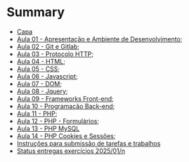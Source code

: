 # Summary

- [Capa](./00_capa.md)
- [Aula 01 - Apresentação e Ambiente de Desenvolvimento](./aula_01.md);
- [Aula 02 - Git e Gitlab](./aula_02_git.md);
- [Aula 03 - Protocolo HTTP](./aula_03_http.md);
- [Aula 04 - HTML](./aula_04_html.md);
- [Aula 05 - CSS](./aula_05_css.md);
- [Aula 06 - Javascript](./aula_06_js.md);
- [Aula 07 - DOM](./aula_07_dom.md);
- [Aula 08 - Jquery](./aula_08_jquery.md);
- [Aula 09 - Frameworks Front-end](./aula_09_frameworks_front_end.md); 
- [Aula 10 - Programação Back-end](./aula_10_back_end.md);
- [Aula 11 - PHP](./aula_11_php.md);
- [Aula 12 - PHP - Formulários](./aula_12_php.md);
- [Aula 13 - PHP MySQL](./aula_13_php_mysql.md)
- [Aula 14 - PHP Cookies e Sessões](./aula_14_cookies_session.md);
- [Instruções para submissão de tarefas e trabalhos](./instrucoes_submissao_tarefas_e_trabalhos.md)
- [Status entregas exercícios 2025/01/n](https://github.com/tads-ufpr-alexkutzke/ds122-exercises-reports/blob/main/report_2025_1_n.md)
